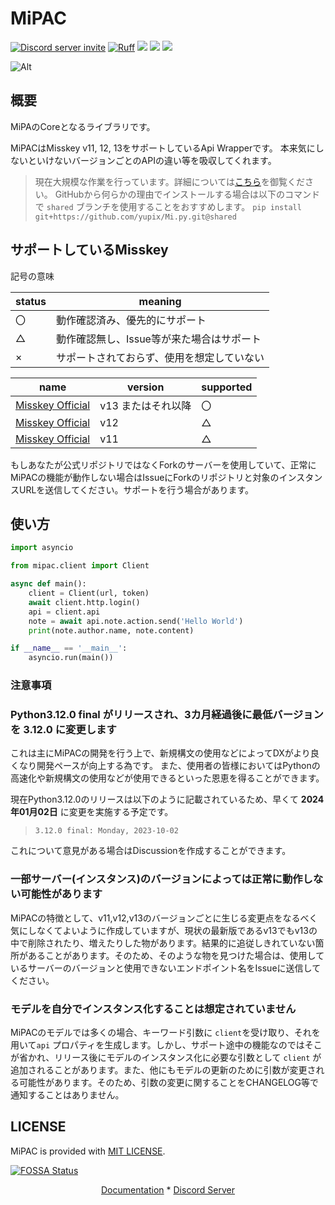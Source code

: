 # MiPAC

<a href="https://discord.gg/CcT997U"><img src="https://img.shields.io/discord/530299114387406860?style=flat-square&color=5865f2&logo=discord&logoColor=ffffff&label=discord" alt="Discord server invite" /></a>
[![Ruff](https://img.shields.io/endpoint?url=https://raw.githubusercontent.com/astral-sh/ruff/main/assets/badge/v2.json)](https://github.com/astral-sh/ruff)
<a href="https://www.codacy.com/gh/yupix/MiPAC/dashboard?utm_source=github.com&amp;utm_medium=referral&amp;utm_content=yupix/MiPAC&amp;utm_campaign=Badge_Grade"><img src="https://app.codacy.com/project/badge/Grade/c9bf85f195f94ab58bc72ad018a2be9f"/></a>
<a href="https://app.fossa.com/projects/git%2Bgithub.com%2Fyupix%2FMiPAC?
ref=badge_shield" alt="FOSSA Status">
<a><img src="https://img.shields.io/pypi/dm/MiPAC?label=PyPI"></a>
<img src="https://app.fossa.com/api/projects/
git%2Bgithub.com%2Fyupix%2FMiPAC.svg?type=shield"/></a>

![Alt](https://repobeats.axiom.co/api/embed/b7734178610a63a16de4b789aa9b43d22686e390.svg "Repobeats analytics image")


## 概要

MiPAのCoreとなるライブラリです。

MiPACはMisskey v11, 12, 13をサポートしているApi Wrapperです。
本来気にしないといけないバージョンごとのAPIの違い等を吸収してくれます。

> 現在大規模な作業を行っています。詳細については[こちら](https://github.com/yupix/MiPAC/issues/94)を御覧ください。
> GitHubから何らかの理由でインストールする場合は以下のコマンドで `shared` ブランチを使用することをおすすめします。
> `pip install git+https://github.com/yupix/Mi.py.git@shared`

## サポートしているMisskey

記号の意味

|status|meaning|
|---|---|
|〇|動作確認済み、優先的にサポート|
|△|動作確認無し、Issue等が来た場合はサポート|
|×|サポートされておらず、使用を想定していない|

|name|version|supported|
|---|---|---|
|[Misskey Official](https://github.com/misskey-dev/misskey)|v13 またはそれ以降|〇|
|[Misskey Official](https://github.com/misskey-dev/misskey)|v12|△|
|[Misskey Official](https://github.com/misskey-dev/misskey)|v11|△|

もしあなたが公式リポジトリではなくForkのサーバーを使用していて、正常にMiPACの機能が動作しない場合はIssueにForkのリポジトリと対象のインスタンスURLを送信してください。サポートを行う場合があります。

## 使い方

```python
import asyncio

from mipac.client import Client

async def main():
    client = Client(url, token)
    await client.http.login()
    api = client.api
    note = await api.note.action.send('Hello World')
    print(note.author.name, note.content)

if __name__ == '__main__':
    asyncio.run(main())
```

### 注意事項

### Python3.12.0 final がリリースされ、3カ月経過後に最低バージョンを 3.12.0 に変更します

これは主にMiPACの開発を行う上で、新規構文の使用などによってDXがより良くなり開発ペースが向上する為です。
また、使用者の皆様においてはPythonの高速化や新規構文の使用などが使用できるといった恩恵を得ることができます。

現在Python3.12.0のリリースは以下のように記載されているため、早くて **2024年01月02日** に変更を実施する予定です。

 > `3.12.0 final: Monday, 2023-10-02`

 これについて意見がある場合はDiscussionを作成することができます。

### 一部サーバー(インスタンス)のバージョンによっては正常に動作しない可能性があります

MiPACの特徴として、v11,v12,v13のバージョンごとに生じる変更点をなるべく気にしなくてよいように作成していますが、現状の最新版であるv13でもv13の中で削除されたり、増えたりした物があります。結果的に追従しきれていない箇所があることがあります。そのため、そのような物を見つけた場合は、使用しているサーバーのバージョンと使用できないエンドポイント名をIssueに送信してください。

### モデルを自分でインスタンス化することは想定されていません

MiPACのモデルでは多くの場合、キーワード引数に `client`を受け取り、それを用いて`api` プロパティを生成します。しかし、サポート途中の機能なのではそこが省かれ、リリース後にモデルのインスタンス化に必要な引数として `client` が追加されることがあります。また、他にもモデルの更新のために引数が変更される可能性があります。そのため、引数の変更に関することをCHANGELOG等で通知することはありません。

## LICENSE

MiPAC is provided with [MIT LICENSE](./LICENSE).

[![FOSSA Status](https://app.fossa.com/api/projects/git%2Bgithub.com%2Fyupix%2FMiPAC.svg?type=large)](https://app.fossa.com/projects/git%2Bgithub.com%2Fyupix%2FMiPAC?ref=badge_large)

<p align="center">
    <a href="https://mipac.akarinext.org/ja/">Documentation</a>
    *
    <a href="https://discord.gg/CcT997U">Discord Server</a>
</p>
